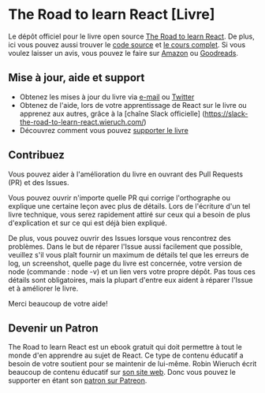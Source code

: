 # The Road to learn React [Livre]

Le dépôt officiel pour le livre open source [The Road to learn React](https://www.robinwieruch.de/the-road-to-learn-react/). De plus, ici vous pouvez aussi trouver le [code source](https://github.com/rwieruch/hackernews-client) et [le cours complet](https://roadtoreact.com/). Si vous voulez laisser un avis, vous pouvez le faire sur [Amazon](https://www.amazon.com/dp/B077HJFCQX?tag=21moves-20) ou [Goodreads](https://www.goodreads.com/book/show/37503118-the-road-to-learn-react).

## Mise à jour, aide et support

* Obtenez les mises à jour du livre via [e-mail](https://www.getrevue.co/profile/rwieruch) ou [Twitter](https://twitter.com/rwieruch)
* Obtenez de l'aide, lors de votre apprentissage de React sur le livre ou apprenez aux autres, grâce à la [chaîne Slack officielle] (https://slack-the-road-to-learn-react.wieruch.com/)
* Découvrez comment vous pouvez [supporter le livre](https://www.robinwieruch.de/about/)

## Contribuez

Vous pouvez aider à l'amélioration du livre en ouvrant des Pull Requests (PR) et des Issues.

Vous pouvez ouvrir n'importe quelle PR qui corrige l'orthographe ou explique une certaine leçon avec plus de détails. Lors de l'écriture d'un tel livre technique, vous serez rapidement attiré sur ceux qui a besoin de plus d'explication et sur ce qui est déjà bien expliqué.

De plus, vous pouvez ouvrir des Issues lorsque vous rencontrez des problèmes. Dans le but de réparer l'Issue aussi facilement que possible, veuillez s'il vous plaît fournir un maximum de détails tel que les erreurs de log, un screenshot, quelle page du livre est concernée, votre version de node (commande : node -v) et un lien vers votre propre dépôt. Pas tous ces détails sont obligatoires, mais la plupart d'entre eux aident à réparer l'Issue et à améliorer le livre.

Merci beaucoup de votre aide!

## Devenir un Patron

The Road to learn React est un ebook gratuit qui doit permettre  à tout le monde d'en apprendre au sujet de React. Ce type de contenu éducatif a besoin de votre soutient pour se maintenir de lui-même. Robin Wieruch écrit beaucoup de contenu éducatif sur [son site web](https://www.robinwieruch.de/). Donc vous pouvez le supporter en étant son [patron sur Patreon](https://www.patreon.com/rwieruch).
